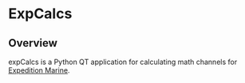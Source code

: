# ExpCalcs

## Overview
expCalcs is a Python QT application for calculating math channels 
for [Expedition Marine](https://www.expeditionmarine.com/). 